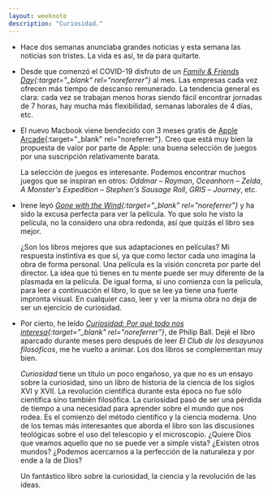 ```yaml
---
layout: weeknote
description: "Curiosidad."
---
```


- Hace dos semanas anunciaba grandes noticias y esta semana las noticias son
  tristes. La vida es así, te da para quitarte.


- Desde que comenzó el COVID-19 disfruto de un *[Family & Friends
  Day][1]{:target="_blank" rel="noreferrer"}* al mes. Las empresas cada vez
  ofrecen más tiempo de descanso remunerado. La tendencia general es clara:
  cada vez se trabajan menos horas siendo fácil encontrar jornadas de 7 horas,
  hay mucha más flexibilidad, semanas laborales de 4 días, etc.


- El nuevo Macbook viene bendecido con 3 meses gratis de [Apple
  Arcade][2]{:target="_blank" rel="noreferrer"}. Creo que está muy bien la
  propuesta de valor por parte de Apple: una buena selección de juegos por una
  suscripción relativamente barata.

  La selección de juegos es interesante. Podemos encontrar muchos juegos que
  se inspiran en otros: *Oddmar* – *Rayman*, *Oceanhorn* – *Zelda*,
  *A Monster's Expedition* – *Stephen's Sausage Roll*, *GRIS* – *Journey*, etc.


- Irene leyó *[Gone with the Wind][3]{:target="_blank" rel="noreferrer"}* y ha
  sido la excusa perfecta para ver la película. Yo que solo he visto la
  película, no la considero una obra redonda, así que quizás el libro sea
  mejor.

  ¿Son los libros mejores que sus adaptaciones en películas? Mi respuesta
  instintiva es que sí, ya que como lector cada uno imagina la obra de forma
  personal. Una película es la visión concreta por parte del director. La idea
  que tú tienes en tu mente puede ser muy diferente de la plasmada en la
  película. De igual forma, si uno comienza con la película, para leer a
  continuación el libro, lo que se lee ya tiene una fuerte impronta visual. En
  cualquier caso, leer y ver la misma obra no deja de ser un ejercicio de
  curiosidad.


- Por cierto, he leído *[Curiosidad: Por qué todo nos
  interesa][4]{:target="_blank" rel="noreferrer"}*, de Philip Ball. Dejé el
  libro aparcado durante meses pero después de leer *El Club de los desayunos
  filosóficos*, me he vuelto a animar. Los dos libros se complementan muy bien.

  *Curiosidad* tiene un título un poco engañoso, ya que no es un ensayo sobre
  la curiosidad, sino un libro de historia de la ciencia de los siglos XVI y
  XVII. La revolución científica durante esta época no fue sólo científica sino
  también filosófica. La curiosidad pasó de ser una pérdida de tiempo a una
  necesidad para aprender sobre el mundo que nos rodea. Es el comienzo del
  método científico y la ciencia moderna. Uno de los temas más interesantes que
  aborda el libro son las discusiones teológicas sobre el uso del telescopio y
  el microscopio. ¿Quiere Dios que veamos aquello que no se puede ver a simple
  vista? ¿Existen otros mundos? ¿Podemos acercarnos a la perfección de la
  naturaleza y por ende a la de Dios?

  Un fantástico libro sobre la curiosidad, la ciencia y la revolución de las
  ideas.


[1]: https://about.gitlab.com/company/family-and-friends-day/
[2]: https://www.apple.com/apple-arcade/
[3]: https://www.goodreads.com/book/show/18405.Gone_with_the_Wind
[4]: https://www.goodreads.com/book/show/20733925-curiosidad-por-qu-todo-nos-interesa
